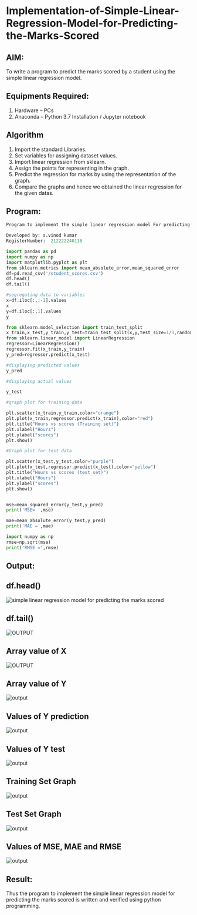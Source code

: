 # Implementation-of-Simple-Linear-Regression-Model-for-Predicting-the-Marks-Scored

## AIM:
To write a program to predict the marks scored by a student using the simple linear regression model.

## Equipments Required:
1. Hardware – PCs
2. Anaconda – Python 3.7 Installation / Jupyter notebook

## Algorithm
1. Import the standard Libraries.
2. Set variables for assigning dataset values.
3. Import linear regression from sklearn.
4. Assign the points for representing in the graph.
5. Predict the regression for marks by using the representation of the graph.
6. Compare the graphs and hence we obtained the linear regression for the given datas.

## Program:
```python
Program to implement the simple linear regression model For predicting the marks scored.

Developed by: s.vinod kumar
RegisterNumber:  212222240116

import pandas as pd
import numpy as np
import matplotlib.pyplot as plt
from sklearn.metrics import mean_absolute_error,mean_squared_error
df=pd.read_csv('/student_scores.csv')
df.head()
df.tail()

#segregating data to variables
x=df.iloc[:,:-1].values
x
y=df.iloc[:,1].values
y

from sklearn.model_selection import train_test_split
x_train,x_test,y_train,y_test=train_test_split(x,y,test_size=1/3,random_state=0)
from sklearn.linear_model import LinearRegression
regressor=LinearRegression()
regressor.fit(x_train,y_train)
y_pred=regressor.predict(x_test)

#displaying predicted values
y_pred

#displaying actual values

y_test

#graph plot for training data

plt.scatter(x_train,y_train,color="orange")
plt.plot(x_train,regressor.predict(x_train),color="red")
plt.title("Hours vs scores (Training set)")
plt.xlabel("Hours")
plt.ylabel("scores")
plt.show()

#Graph plot for test data

plt.scatter(x_test,y_test,color="purple")
plt.plot(x_test,regressor.predict(x_test),color="yellow")
plt.title("Hours vs scores (test set)")
plt.xlabel("Hours")
plt.ylabel("scores")
plt.show()


mse=mean_squared_error(y_test,y_pred)
print('MSE= ',mse)

mae=mean_absolute_error(y_test,y_pred)
print('MAE =',mae)

import numpy as np
rmse=np.sqrt(mse)
print('RMSE =',rmse)
```

## Output:

## df.head()

![simple linear regression model for predicting the marks scored](/Screenshot%202023-08-25%20112729.png)

## df.tail()
![OUTPUT](/Screenshot%202023-08-25%20112737.png)

## Array value of X
![OUTPUT](/Screenshot%202023-08-25%20113120.png)

## Array value of Y
![output](/Screenshot%202023-08-25%20113134.png)

## Values of Y prediction

![output](/Screenshot%202023-08-25%20113404.png)

## Values of Y test


![output](/Screenshot%202023-08-25%20113409.png)

## Training Set Graph


![output](/Screenshot%202023-08-25%20113425.png)

##  Test Set Graph

![output](/Screenshot%202023-08-25%20114413.png)

## Values of MSE, MAE and RMSE

![output](/image-2.png)




## Result:
Thus the program to implement the simple linear regression model for predicting the marks scored is written and verified using python programming.
